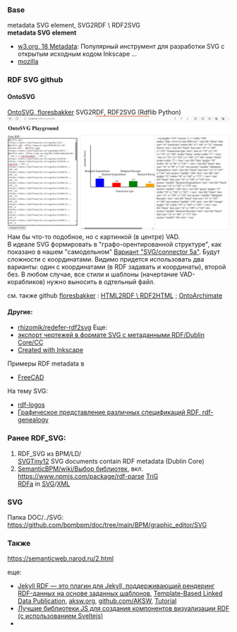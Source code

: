 
### Base
metadata SVG element, SVG2RDF \ RDF2SVG   
**metadata SVG element**
- [w3.org, 18 Metadata](https://www.w3.org/TR/SVGTiny12/metadata.html): Популярный инструмент для разработки SVG с открытым исходным кодом Inkscape ...
- [mozilla](https://developer.mozilla.org/en-US/docs/Web/SVG/Element/metadata)

### RDF SVG github
#### OntoSVG
[OntoSVG, floresbakker](https://github.com/floresbakker/OntoSVG) SVG2RDF, RDF2SVG (Rdflib Python)
![ris](https://github.com/floresbakker/OntoSVG/raw/main/Examples/Playground.png) 
Нам бы что-то подобное, но с картинкой (в центре) VAD.  
В идеале SVG формировать в "графо-орентированной структуре", как показано в нашем "самодельном" [Вариант "SVG/connector 5a"](https://github.com/bpmbpm/doc/blob/main/test/SVG/README.md#svgconnector_5a). 
Будут сложности с координатами. Видимо придется использовать два варианты: один с координатами (в RDF задавать и координаты), второй без. В любом случае, все стили и шаблоны (начертание VAD-корабликов) нужно выносить в одтельный файл.

см. также github [floresbakker](https://github.com/floresbakker) : [HTML2RDF \ RDF2HTML](https://github.com/floresbakker/htmlvoc) ; [OntoArchimate](https://github.com/floresbakker/OntoArchimate)

#### Другие:  
- [rhizomik/redefer-rdf2svg](https://github.com/rhizomik/redefer-rdf2svg)
Еще:
- [экспорт чертежей в формате SVG с метаданными RDF/Dublin Core/CC](https://gist.github.com/nfreear/ca0decd2c14e2bbdaf70)
- [Created with Inkscape](https://gist.github.com/emmanuelgeoffray/2986983)

Примеры RDF metadata в
- [FreeCAD](https://forum.freecad.org/viewtopic.php?style=8&t=88097)

На тему SVG:
- [rdf-logos](https://github.com/cygri/rdf-logos/blob/master/index.html)
- [Графическое представление различных спецификаций RDF, rdf-genealogy](https://github.com/pchampin/rdf-genealogy)

### Ранее RDF_SVG:
1. RDF_SVG из BPM/LD/  
[SVGTiny12](https://www.w3.org/TR/2008/REC-SVGTiny12-20081222/metadata.html#MetadataAttributes) SVG documents contain RDF metadata (Dublin Core)  
2. [SemanticBPM/wiki/Выбор библиотек](https://github.com/bpmbpm/SemanticBPM/wiki/%D0%92%D1%8B%D0%B1%D0%BE%D1%80-%D0%B1%D0%B8%D0%B1%D0%BB%D0%B8%D0%BE%D1%82%D0%B5%D0%BA#rdf_svg), вкл.   
https://www.npmjs.com/package/rdf-parse [TriG](https://www.w3.org/TR/trig/)   
[RDFa](https://www.w3.org/TR/2008/REC-SVGTiny12-20081222/metadata.html#MetadataAttributes) in [SVG](https://www.w3.org/TR/SVGTiny12/)/[XML](https://html.spec.whatwg.org/multipage/)

### SVG
Папка DOC/../SVG: https://github.com/bpmbpm/doc/tree/main/BPM/graphic_editor/SVG

### Также
https://semanticweb.narod.ru/2.html

еще:
- [Jekyll RDF — это плагин для Jekyll, поддерживающий рендеринг RDF-данных на основе заданных шаблонов](https://kbss.felk.cvut.cz/web/open-mic-jekyll-rdf), [Template-Based Linked Data Publication](https://arxiv.org/pdf/2201.00618), [aksw.org](https://aksw.org/Projects/JekyllRDF.html), [github.com/AKSW](https://github.com/AKSW/jekyll-rdf), [Tutorial](https://github.com/white-gecko/JekyllRDF-Tutorial/blob/master/README.md)
- [Лучшие библиотеки JS для создания компонентов визуализации RDF (с использованием Sveltejs)](https://forum.solidproject.org/t/best-js-libraries-to-help-build-visualisation-components-of-rdf-using-sveltejs/2548)
- 
